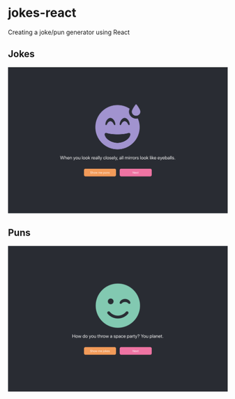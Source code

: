 # jokes-react

Creating a joke/pun generator using React

## Jokes
![alt text](screenshots/ScreenshotJokeSet191119.png "Screenshot of joke page")

## Puns
![alt text](screenshots/ScreenshotPunSet191119.png "Screenshot of pun page")
